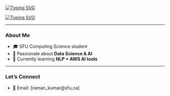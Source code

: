

[![Typing SVG](https://readme-typing-svg.demolab.com?lines=Hey,+I'm+Raman!;Welcome+to+my+GitHub+👋)](https://git.io/typing-svg)

[![Typing SVG](https://readme-typing-svg.demolab.com?lines=Hey,+I'm+Raman!;Welcome+to+my+GitHub+👋&color=4CAF50&duration=2000&pause=300)](https://git.io/typing-svg)


---
### About Me
- 🎓 SFU Computing Science student  
- 🤖 Passionate about **Data Science & AI**
- 🚀 Currently learning **NLP + AWS AI tools**

---
### Let’s Connect
- 📧 Email: [raman_kumar@sfu,ca]  
